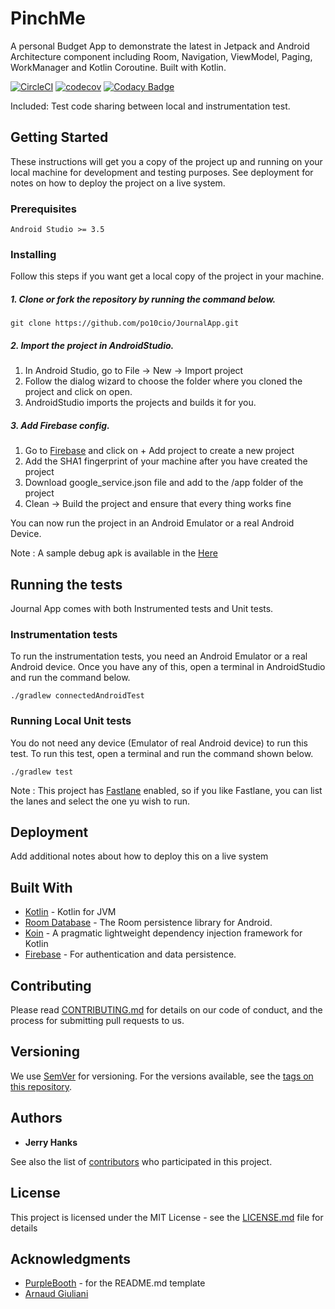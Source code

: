 # PinchMe
A personal Budget App to demonstrate the latest in Jetpack and Android Architecture component including Room, Navigation, ViewModel, Paging, WorkManager and Kotlin Coroutine. Built with Kotlin.

[![CircleCI](https://circleci.com/gh/jerryOkafor/Frugal.svg?style=svg)](https://circleci.com/gh/jerryOkafor/Frugal)
[![codecov](https://codecov.io/gh/po10cio/JournalApp/branch/master/graph/badge.svg)](https://codecov.io/gh/po10cio/JournalApp)
[![Codacy Badge](https://api.codacy.com/project/badge/Grade/8ceda2e1681c4b8aa9b44c5da15ddb53)](https://www.codacy.com/app/po10cio/JournalApp?utm_source=github.com&amp;utm_medium=referral&amp;utm_content=po10cio/JournalApp&amp;utm_campaign=Badge_Grade)


Included:
Test code sharing between local and instrumentation test.

## Getting Started

These instructions will get you a copy of the project up and running on your local machine for development and testing purposes. See deployment for notes on how to deploy the project on a live system.

### Prerequisites

```
Android Studio >= 3.5
```

### Installing

Follow this steps if you want get a local copy of the project in your machine.

##### 1. Clone or fork the repository by running the command below.
	
	git clone https://github.com/po10cio/JournalApp.git

##### 2. Import the project in AndroidStudio.
1. In Android Studio, go to File -> New -> Import project
2. Follow the dialog wizard to choose the folder where you cloned the project and click on open.
3. AndroidStudio imports the projects and builds it for you. 

##### 3. Add Firebase config.
1. Go to [Firebase](https://console.firebase.google.com/) and click on + Add project to create a new project
2. Add the SHA1 fingerprint of your machine after you have created the project
3. Download google_service.json file and add to the /app folder of the project
4. Clean -> Build the project and ensure that every thing works fine 

You can now run the project in an Android Emulator or a real Android Device.

Note : A sample debug apk is available in the [Here](apk/app-debug.apk) 

## Running the tests

Journal App comes with both Instrumented tests and Unit tests. 

### Instrumentation tests

To run the instrumentation tests, you need an Android Emulator or a real Android device. Once you have any of this, open a terminal in AndroidStudio and run the command below.

```
./gradlew connectedAndroidTest
```

### Running Local Unit tests
You do not need any device (Emulator of real Android device) to run this test. To run this test, open a terminal and run the command shown below.

```
./gradlew test
```
Note : This project has [Fastlane]() enabled, so if you like Fastlane, you can list the lanes and select the one yu wish to run.

## Deployment

Add additional notes about how to deploy this on a live system

## Built With

* [Kotlin](https://kotlinlang.org/) - Kotlin for JVM
* [Room Database](https://developer.android.com/topic/libraries/architecture/room) - The Room persistence library for Android.
* [Koin](https://github.com/InsertKoinIO/koin) - A pragmatic lightweight dependency injection framework for Kotlin
* [Firebase](https://firebase.google.com/) - For authentication and data persistence.

## Contributing

Please read [CONTRIBUTING.md](CONTRIBUTING.md) for details on our code of conduct, and the process for submitting pull requests to us.

## Versioning

We use [SemVer](http://semver.org/) for versioning. For the versions available, see the [tags on this repository](https://github.com/your/project/tags).

## Authors

* **Jerry Hanks**

See also the list of [contributors](https://github.com/your/project/contributors) who participated in this project.

## License

This project is licensed under the MIT License - see the [LICENSE.md](LICENSE.md) file for details

## Acknowledgments

* [PurpleBooth](https://gist.github.com/PurpleBooth) - for the README.md template
* [Arnaud Giuliani](https://android.jlelse.eu/painless-android-testing-with-room-koin-bb949eefcbee)
